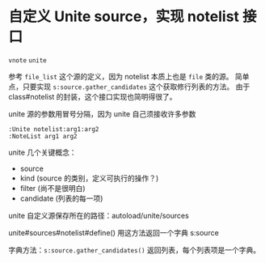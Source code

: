 # 自定义 Unite source，实现 notelist 接口
`vnote` `unite`

参考 `file_list` 这个源的定义，因为 notelist 本质上也是 `file` 类的源。
简单点，只要实现 `s:source.gather_candidates` 这个获取修行列表的方法。
由于 class#notelist 的封装，这个接口实现也简明得很了。

unite 源的参数用冒号分隔，因为 unite 自己须接收许多参数

```
:Unite notelist:arg1:arg2
:NoteList arg1 arg2
```

unite 几个关键概念：
* source
* kind (source 的类别，定义可执行的操作？)
* filter (尚不是很明白)
* candidate (列表的每一项)

unite 自定义源保存所在的路径：autoload/unite/sources

unite#sources#notelist#define()
用这方法返回一个字典 s:source

字典方法：`s:source.gather_candidates()` 返回列表，每个列表项是一个字典。
